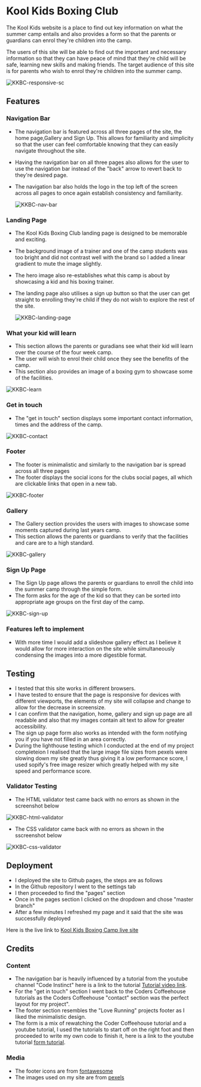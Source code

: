 # Kool Kids Boxing Club

The Kool Kids website is a place to find out key information on what the summer camp entails and also provides a form so that 
the parents or guardians can enrol they're children into the camp.

The users of this site will be able to find out the important and necessary information so that they can have peace of mind that
they're child will be safe, learning new skills and making friends. The target audience of this site is for parents who wish to 
enrol they're children into the summer camp.

![KKBC-responsive-sc](https://user-images.githubusercontent.com/108482390/181605929-f75de53c-2778-45dd-9bf4-2e766db2deeb.PNG)


## Features

### Navigation Bar
- The navigation bar is featured across all three pages of the site, the home page,Gallery and Sign Up. This allows for familiarity
  and simplicity so that the user can feel comfortable knowing that they can easily navigate throughout the site.
- Having the navigation bar on all three pages also allows for the user to use the navigation bar instead of the "back" arrow to 
  revert back to they're desired page.
- The navigation bar also holds the logo in the top left of the screen across all pages to once again establish consistency and 
  familiarity.

  ![KKBC-nav-bar](https://user-images.githubusercontent.com/108482390/181598883-86080bc4-fd8a-4658-8be1-86b319c22605.PNG)


### Landing Page
- The Kool Kids Boxing Club landing page is designed to be memorable and exciting.
- The background image of a trainer and one of the camp students was too bright and did not contrast well with the brand so I added a linear gradient to mute the image slightly.
- The hero image also re-establishes what this camp is about by showcasing a kid and his boxing trainer.
- The landing page also utilises a sign up button so that the user can get straight to enrolling they're child if they do not wish to
  explore the rest of the site.

  ![KKBC-landing-page](https://user-images.githubusercontent.com/108482390/181599115-83486ec9-1812-4d12-a06e-968cf090cbc2.PNG)

### What your kid will learn
- This section allows the parents or guradians see what their kid will learn over the course of the four week camp.
- The user will wish to enrol their child once they see the benefits of the camp.
- This section also provides an image of a boxing gym to showcase some of the facilities.

![KKBC-learn](https://user-images.githubusercontent.com/108482390/181599128-a0838e7a-0f27-4414-886b-4e7fe1be980b.PNG)

### Get in touch
- The "get in touch" section displays some important contact information, times and the address of the camp.

![KKBC-contact](https://user-images.githubusercontent.com/108482390/181599147-4b5348c9-b502-4112-bce5-c90436d37613.PNG)

### Footer
- The footer is minimalistic and similarly to the navigation bar is spread across all three pages 
- The footer displays the social icons for the clubs social pages, all which are clickable links that open in a new tab.

![KKBC-footer](https://user-images.githubusercontent.com/108482390/181599151-9253da6f-62c7-4f63-a791-33927a22f307.PNG)

### Gallery
- The Gallery section provides the users with images to showcase some moments captured during last years camp.
- This section allows the parents or guardians to verify that the facilities and care are to a high standard.

![KKBC-gallery](https://user-images.githubusercontent.com/108482390/181599163-ef7728ac-ba29-4d6e-a4a5-4bbc6363a088.PNG)

### Sign Up Page
- The Sign Up page allows the parents or guardians to enroll the child into the summer camp through the simple form.
- The form asks for the age of the kid so that they can be sorted into appropriate age groups on the first day of the camp.

![KKBC-sign-up](https://user-images.githubusercontent.com/108482390/181599812-92a03dfc-7788-41f5-a6c3-660be0548a2f.PNG)

### Features left to implement
- With more time I would add a slideshow gallery effect as I believe it would allow for more interaction on the site while simultaneously
  condensing the images into a more digestible format.

## Testing
- I tested that this site works in different browsers.
- I have tested to ensure that the page is responsive for devices with different viewports, the elements of my site will collapse and change
  to allow for the decrease in screensize.
- I can confirm that the navigation, home, gallery and sign up page are all readable and also that my images contain alt text to allow for greater
  accessibility.
- The sign up page form also works as intended with the form notifying you if you have not filled in an area correctly.
- During the lighthouse testing which I conducted at the end of my project completeion I realised that the large image file sizes from pexels were slowing
  down my site greatly thus giving it a low performance score, I used sopify's free image resizer which greatly helped with my site speed and performance score.

### Validator Testing
- The HTML validator test came back with no errors as shown in the screenshot below

![KKBC-html-validator](https://user-images.githubusercontent.com/108482390/181603224-7390ccfc-85e6-44ee-907a-52c3e6643e75.PNG)

- The CSS validator came back with no errors as shown in the sscreenshot below

![KKBC-css-validator](https://user-images.githubusercontent.com/108482390/181603364-9e3e4a12-0597-411f-a532-033af80784ae.PNG)


## Deployment
- I deployed the site to Github pages, the steps are as follows
- In the Github repository I went to the settings tab
- I then proceeded to find the "pages" section
- Once in the pages section I clicked on the dropdown and chose "master branch"
- After a few minutes I refreshed my page and it said that the site was successfully deployed

Here is the live link to [Kool Kids Boxing Camp live site](https://conorm2710.github.io/kids-boxing-camp/)

## Credits

### Content
- The navigation bar is heavily influenced by a tutorial from the youtube channel "Code Instinct" here is a link to the tutorial [Tutorial video link](https://www.youtube.com/watch?v=Y6DwspK_wnM).
- For the "get in touch" section I went back to the Coders Coffeehouse tutorials as the Coders Coffeehouse "contact" section was the perfect layout for my project".
- The footer section resembles the "Love Running" projects footer as I liked the minimalistic design.
- The form is a mix of rewatching the Coder Coffeehouse tutorial and a youtube tutorial, I used the tutorials to start off on the right foot and then proceeded to write my own code to finish it, here is a link to the youtube tutorial [form tutorial](https://www.youtube.com/watch?v=n6sv__UBwIA).

### Media 
- The footer icons are from [fontawesome](https://fontawesome.com/)
- The images used on my site are from [pexels](https://www.pexels.com/)




